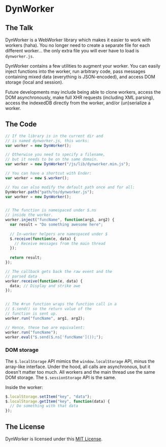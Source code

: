 DynWorker
=========


The Talk
--------

DynWorker is a WebWorker library which makes it easier to work with workers (haha).
You no longer need to create a separate file for each different worker... the only
extra file you will ever have to load is `dynworker.js`.

DynWorker contains a few utilities to augment your worker. You can easily inject
functions into the worker, run arbitrary code, pass messages containing mixed
data (everything is JSON-encoded), and access DOM storage (local and session).

Future developments may include being able to clone workers, access the DOM asynchronously,
make full XHR requests (including XML parsing), access the indexedDB directly from
the worker, and/or (un)serialize a worker.


The Code
--------

```javascript
// If the library is in the current dir and
// is named dynworker.js, this works:
var worker = new DynWorker();

// Otherwise you need to specify a filename,
// but it needs to be on the same domain.
var worker = new DynWorker("/js/lib/dynworker.min.js");

// You can have a shortcut with Ender:
var worker = new $.worker();

// You can also modify the default path once and for all:
DynWorker.path("path/to/dynworker.js");
var worker = new DynWorker();


// The function is namespaced under $.ns
// inside the worker.
worker.inject("funcName", function(arg1, arg2) {
  var result = "Do something awesome here";
  
  // In-worker helpers are namespaced under $
  $.receive(function(e, data) {
    // Receive messages from the main thread
  });
  
  return result;
});

// The callback gets back the raw event and the
// parsed data
worker.receive(function(e, data) {
  data; // Display and strike awe
});


// The #run function wraps the function call in a
// $.send() so the return value of the
// function is sent up.
worker.run("funcName", arg1, arg2);

// Hence, these two are equivalent:
worker.run("funcName");
worker.eval("$.send($.ns['funcName']());");
```

### DOM storage

The `$.localStorage` API mimics the `window.localStorage` API, minus
the array-like interface. Under the hood, all calls are asynchronous, but it
doesn't matter too much. All workers and the main thread use the same DOM
storage. The `$.sessionStorage` API is the same.

Inside the worker:

```javascript
$.localStorage.setItem("key", "data");
$.localStorage.getItem("key", function(data) {
  // Do something with that data
});
```


The License
-----------

DynWorker is licensed under this [MIT License](http://passcod.mit-license.org).
